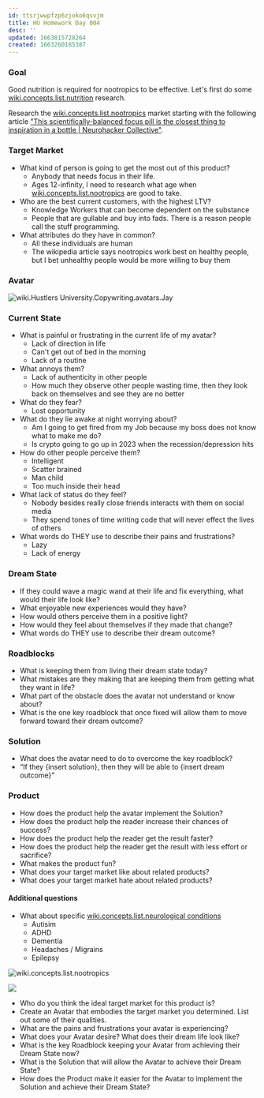 ```yaml
---
id: ttsrjwwpfzp6zjoko6qsvjm
title: HU Homework Day 004
desc: ''
updated: 1663815728264
created: 1663260185387
---
```


### Goal

Good nutrition is required for nootropics to be effective. Let's first do some [wiki.concepts.list.nutrition](../../../../../MyDendronExistence/Health/Nutrition.md) research.

Research the [wiki.concepts.list.nootropics](../../../Concepts/List/nootropics.md) market starting with the following article ["This scientifically-balanced focus pill is the closest thing to inspiration in a bottle | Neurohacker Collective"](https://neurohacker.com/qualia-mind-essentials-inspiration-in-a-bottle).

### Target Market

* What kind of person is going to get the most out of this product?
  * Anybody that needs focus in their life.
  * Ages 12-infinity, I need to research what age when [wiki.concepts.list.nootropics](../../../Concepts/List/nootropics.md) are good to take.
* Who are the best current customers, with the highest LTV?
  * Knowledge Workers that can become dependent on the substance
  * People that are gullable and buy into fads. There is a reason people call the stuff programming.
* What attributes do they have in common?
  * All these individuals are human
  * The wikipedia article says nootropics work best on healthy people, but I bet unhealthy people would be more willing to buy them


### Avatar

![wiki.Hustlers University.Copywriting.avatars.Jay](wiki.Hustlers%20University.Copywriting.avatars.Jay)

### Current State

* What is painful or frustrating in the current life of my avatar?
  * Lack of direction in life
  * Can't get out of bed in the morning
  * Lack of a routine
* What annoys them?
  * Lack of authenticity in other people
  * How much they observe other people wasting time, then they look back on themselves and see they are no better
* What do they fear?
  * Lost opportunity
* What do they lie awake at night worrying about?
  * Am I going to get fired from my Job because my boss does not know what to make me do?
  * Is crypto going to go up in 2023 when the recession/depression hits
* How do other people perceive them?
  * Intelligent
  * Scatter brained
  * Man child
  * Too much inside their head
* What lack of status do they feel?
  * Nobody besides really close friends interacts with them on social media
  * They spend tones of time writing code that will never effect the lives of others
* What words do THEY use to describe their pains and frustrations?
  * Lazy
  * Lack of energy

### Dream State

* If they could wave a magic wand at their life and fix everything, what would their life look like?
* What enjoyable new experiences would they have?
* How would others perceive them in a positive light?
* How would they feel about themselves if they made that change? 
* What words do THEY use to describe their dream outcome?

### Roadblocks

* What is keeping them from living their dream state today?
* What mistakes are they making that are keeping them from getting what they want in life?
* What part of the obstacle does the avatar not understand or know about?
* What is the one key roadblock that once fixed will allow them to move forward toward their dream outcome?

### Solution

* What does the avatar need to do to overcome the key roadblock?
* “If they {insert solution}, then they will be able to {insert dream outcome}”


### Product

* How does the product help the avatar implement the Solution?
* How does the product help the reader increase their chances of success?
* How does the product help the reader get the result faster?
* How does the product help the reader get the result with less effort or sacrifice?
* What makes the product fun?
* What does your target market like about related products?
* What does your target market hate about related products?

#### Additional questions

* What about specific [wiki.concepts.list.neurological conditions](../../../Concepts/List/neurological%20conditions.md)
  * Autisim
  * ADHD
  * Dementia
  * Headaches / Migrains
  * Epilepsy

![wiki.concepts.list.nootropics](wiki.concepts.list.nootropics)

![](wiki.concepts.list.nootropics#research)

* Who do you think the ideal target market for this product is?
* Create an Avatar that embodies the target market you determined. List out some of their qualities.
* What are the pains and frustrations your avatar is experiencing?
* What does your Avatar desire? What does their dream life look like?
* What is the key Roadblock keeping your Avatar from achieving their Dream State now?
* What is the Solution that will allow the Avatar to achieve their Dream State?
* How does the Product make it easier for the Avatar to implement the Solution and achieve their Dream State?